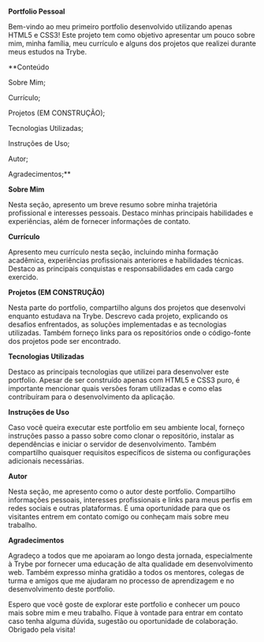 **Portfolio Pessoal**

Bem-vindo ao meu primeiro portfolio desenvolvido utilizando apenas HTML5 e CSS3! Este projeto tem como objetivo apresentar um pouco sobre mim, minha família, meu currículo e alguns dos projetos que realizei durante meus estudos na Trybe.

**Conteúdo

Sobre Mim;

Currículo;

Projetos (EM CONSTRUÇÃO);

Tecnologias Utilizadas;

Instruções de Uso;

Autor;

Agradecimentos;**



**Sobre Mim**

Nesta seção, apresento um breve resumo sobre minha trajetória profissional e interesses pessoais. Destaco minhas principais habilidades e experiências, além de fornecer informações de contato.


**Currículo**

Apresento meu currículo nesta seção, incluindo minha formação acadêmica, experiências profissionais anteriores e habilidades técnicas. Destaco as principais conquistas e responsabilidades em cada cargo exercido.


**Projetos (EM CONSTRUÇÃO)**

Nesta parte do portfolio, compartilho alguns dos projetos que desenvolvi enquanto estudava na Trybe. Descrevo cada projeto, explicando os desafios enfrentados, as soluções implementadas e as tecnologias utilizadas. Também forneço links para os repositórios onde o código-fonte dos projetos pode ser encontrado.


**Tecnologias Utilizadas**

Destaco as principais tecnologias que utilizei para desenvolver este portfolio. Apesar de ser construído apenas com HTML5 e CSS3 puro, é importante mencionar quais versões foram utilizadas e como elas contribuíram para o desenvolvimento da aplicação.


**Instruções de Uso**

Caso você queira executar este portfolio em seu ambiente local, forneço instruções passo a passo sobre como clonar o repositório, instalar as dependências e iniciar o servidor de desenvolvimento. Também compartilho quaisquer requisitos específicos de sistema ou configurações adicionais necessárias.


**Autor**

Nesta seção, me apresento como o autor deste portfolio. Compartilho informações pessoais, interesses profissionais e links para meus perfis em redes sociais e outras plataformas. É uma oportunidade para que os visitantes entrem em contato comigo ou conheçam mais sobre meu trabalho.


**Agradecimentos**

Agradeço a todos que me apoiaram ao longo desta jornada, especialmente à Trybe por fornecer uma educação de alta qualidade em desenvolvimento web. Também expresso minha gratidão a todos os mentores, colegas de turma e amigos que me ajudaram no processo de aprendizagem e no desenvolvimento deste portfolio.


Espero que você goste de explorar este portfolio e conhecer um pouco mais sobre mim e meu trabalho. Fique à vontade para entrar em contato caso tenha alguma dúvida, sugestão ou oportunidade de colaboração. Obrigado pela visita!
